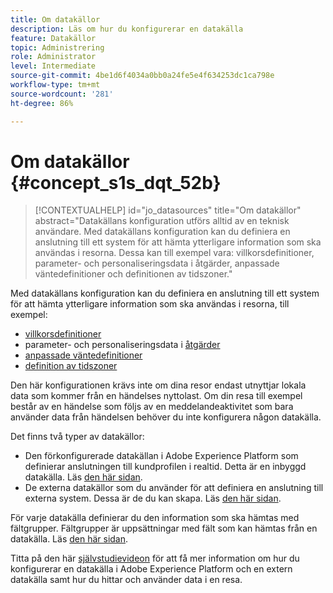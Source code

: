 ```yaml
---
title: Om datakällor
description: Läs om hur du konfigurerar en datakälla
feature: Datakällor
topic: Administrering
role: Administrator
level: Intermediate
source-git-commit: 4be1d6f4034a0bb0a24fe5e4f634253dc1ca798e
workflow-type: tm+mt
source-wordcount: '281'
ht-degree: 86%

---
```


# Om datakällor {#concept_s1s_dqt_52b}

>[!CONTEXTUALHELP]
>id="jo_datasources"
>title="Om datakällor"
>abstract="Datakällans konfiguration utförs alltid av en teknisk användare. Med datakällans konfiguration kan du definiera en anslutning till ett system för att hämta ytterligare information som ska användas i resorna. Dessa kan till exempel vara: villkorsdefinitioner, parameter- och personaliseringsdata i åtgärder, anpassade väntedefinitioner och definitionen av tidszoner."

Med datakällans konfiguration kan du definiera en anslutning till ett system för att hämta ytterligare information som ska användas i resorna, till exempel:

* [villkorsdefinitioner](../building-journeys/condition-activity.md)
* parameter- och personaliseringsdata i [åtgärder](../action/action.md)
* [anpassade väntedefinitioner](../building-journeys/wait-activity.md#custom)
* [definition av tidszoner](../building-journeys/timezone-management.md)

Den här konfigurationen krävs inte om dina resor endast utnyttjar lokala data som kommer från en händelses nyttolast. Om din resa till exempel består av en händelse som följs av en meddelandeaktivitet som bara använder data från händelsen behöver du inte konfigurera någon datakälla.

Det finns två typer av datakällor:

* Den förkonfigurerade datakällan i Adobe Experience Platform som definierar anslutningen till kundprofilen i realtid. Detta är en inbyggd datakälla. Läs [den här sidan](../datasource/adobe-experience-platform-data-source.md).
* De externa datakällor som du använder för att definiera en anslutning till externa system. Dessa är de du kan skapa. Läs [den här sidan](../datasource/external-data-sources.md).

För varje datakälla definierar du den information som ska hämtas med fältgrupper. Fältgrupper är uppsättningar med fält som kan hämtas från en datakälla. Läs [den här sidan](../datasource/configure-data-sources.md#define-field-groups).

Titta på den här [självstudievideon](https://experienceleague.adobe.com/docs/journey-orchestration-learn/tutorials/configure-data-sources.html) för att få mer information om hur du konfigurerar en datakälla i Adobe Experience Platform och en extern datakälla samt hur du hittar och använder data i en resa.
